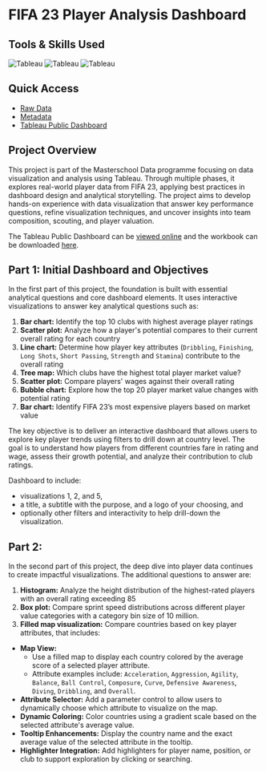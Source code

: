 # FIFA 23 Player Analysis Dashboard

## Tools & Skills Used

![Tableau](https://img.shields.io/badge/Tableau-Dashboard-%235778a4)
![Tableau](https://img.shields.io/badge/Tableau-Data%20Analysis-%235778a4)
![Tableau](https://img.shields.io/badge/Tableau-Interactive%20Filtering-%235778a4)  

## Quick Access

- [Raw Data](/fifa-23-dataset.csv)
- [Metadata](/fifa-23-metadata.md)
- [Tableau Public Dashboard](https://public.tableau.com/app/profile/annelize.krause/viz/FIFA23PlayerAnalysis/db-player-trends)

## Project Overview

This project is part of the Masterschool Data programme focusing on data visualization and analysis using Tableau. Through multiple phases, it explores real-world player data from FIFA 23, applying best practices in dashboard design and analytical storytelling. The project aims to develop hands-on experience with data visualization that answer key performance questions, refine visualization techniques, and uncover insights into team composition, scouting, and player valuation.

The Tableau Public Dashboard can be [viewed online](https://public.tableau.com/app/profile/annelize.krause/viz/FIFA23PlayerAnalysis/db-player-trends) and the workbook can be downloaded [here](/fifa-23-dashboard-part-1.twb).

## Part 1: Initial Dashboard and Objectives

In the first part of this project, the foundation is built with essential analytical questions and core dashboard elements. It uses interactive visualizations to answer key analytical questions such as:

1. **Bar chart:** Identify the top 10 clubs with highest average player ratings
2. **Scatter plot:** Analyze how a player's potential compares to their current overall rating for each country
3. **Line chart:** Determine how player key attributes (`Dribbling`, `Finishing`, `Long Shots`, `Short Passing`, `Strength` and `Stamina`) contribute to the overall rating
4. **Tree map:** Which clubs have the highest total player market value?
5. **Scatter plot:** Compare players' wages against their overall rating
6. **Bubble chart:** Explore how the top 20 player market value changes with potential rating
7. **Bar chart:** Identify FIFA 23’s most expensive players based on market value

The key objective is to deliver an interactive dashboard that allows users to explore key player trends using filters to drill down at country level. The goal is to understand how players from different countries fare in rating and wage, assess their growth potential, and analyze their contribution to club ratings.

Dashboard to include:

- visualizations 1, 2, and 5,
- a title, a subtitle with the purpose, and a logo of your choosing, and
- optionally other filters and interactivity to help drill-down the visualization.

## Part 2:

In the second part of this project, the deep dive into player data continues to create impactful visualizations. The additional questions to answer are:

1. **Histogram:** Analyze the height distribution of the highest-rated players with an overall rating exceeding 85
2. **Box plot:** Compare sprint speed distributions across different player value categories with a category bin size of 10 million.
3. **Filled map visualization:** Compare countries based on key player attributes, that includes:
  - **Map View:**
    - Use a filled map to display each country colored by the average score of a selected player attribute.
    - Attribute examples include: `Acceleration`, `Aggression`, `Agility`, `Balance`, `Ball Control`, `Composure`, `Curve`, `Defensive Awareness`, `Diving`, `Dribbling`, and `Overall`.
  - **Attribute Selector:** Add a parameter control to allow users to dynamically choose which attribute to visualize on the map.
  - **Dynamic Coloring:** Color countries using a gradient scale based on the selected attribute's average value.
  - **Tooltip Enhancements:** Display the country name and the exact average value of the selected attribute in the tooltip.
  - **Highlighter Integration:** Add highlighters for player name, position, or club to support exploration by clicking or searching.
